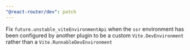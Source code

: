 ```yaml
---
"@react-router/dev": patch
---
```


Fix `future.unstable_viteEnvironmentApi` when the `ssr` environment has been configured by another plugin to be a custom `Vite.DevEnvironment` rather than a `Vite.RunnableDevEnvironment`
